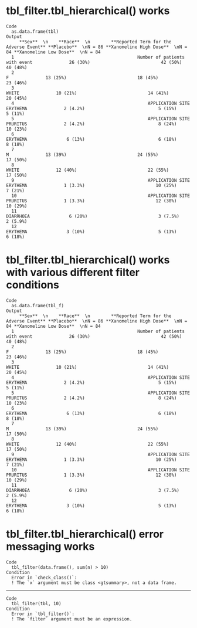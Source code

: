 # tbl_filter.tbl_hierarchical() works

    Code
      as.data.frame(tbl)
    Output
         **Sex**  \n    **Race**  \n        **Reported Term for the Adverse Event** **Placebo**  \nN = 86 **Xanomeline High Dose**  \nN = 84 **Xanomeline Low Dose**  \nN = 84
      1                                               Number of patients with event              26 (30%)                           42 (50%)                          40 (48%)
      2                                                                           F              13 (25%)                           18 (45%)                          23 (46%)
      3                                                                       WHITE              10 (21%)                           14 (41%)                          20 (45%)
      4                                                   APPLICATION SITE ERYTHEMA              2 (4.2%)                            5 (15%)                           5 (11%)
      5                                                   APPLICATION SITE PRURITUS              2 (4.2%)                            8 (24%)                          10 (23%)
      6                                                                    ERYTHEMA               6 (13%)                            6 (18%)                           8 (18%)
      7                                                                           M              13 (39%)                           24 (55%)                          17 (50%)
      8                                                                       WHITE              12 (40%)                           22 (55%)                          17 (50%)
      9                                                   APPLICATION SITE ERYTHEMA              1 (3.3%)                           10 (25%)                           7 (21%)
      10                                                  APPLICATION SITE PRURITUS              1 (3.3%)                           12 (30%)                          10 (29%)
      11                                                                  DIARRHOEA               6 (20%)                           3 (7.5%)                          2 (5.9%)
      12                                                                   ERYTHEMA               3 (10%)                            5 (13%)                           6 (18%)

# tbl_filter.tbl_hierarchical() works with various different filter conditions

    Code
      as.data.frame(tbl_f)
    Output
         **Sex**  \n    **Race**  \n        **Reported Term for the Adverse Event** **Placebo**  \nN = 86 **Xanomeline High Dose**  \nN = 84 **Xanomeline Low Dose**  \nN = 84
      1                                               Number of patients with event              26 (30%)                           42 (50%)                          40 (48%)
      2                                                                           F              13 (25%)                           18 (45%)                          23 (46%)
      3                                                                       WHITE              10 (21%)                           14 (41%)                          20 (45%)
      4                                                   APPLICATION SITE ERYTHEMA              2 (4.2%)                            5 (15%)                           5 (11%)
      5                                                   APPLICATION SITE PRURITUS              2 (4.2%)                            8 (24%)                          10 (23%)
      6                                                                    ERYTHEMA               6 (13%)                            6 (18%)                           8 (18%)
      7                                                                           M              13 (39%)                           24 (55%)                          17 (50%)
      8                                                                       WHITE              12 (40%)                           22 (55%)                          17 (50%)
      9                                                   APPLICATION SITE ERYTHEMA              1 (3.3%)                           10 (25%)                           7 (21%)
      10                                                  APPLICATION SITE PRURITUS              1 (3.3%)                           12 (30%)                          10 (29%)
      11                                                                  DIARRHOEA               6 (20%)                           3 (7.5%)                          2 (5.9%)
      12                                                                   ERYTHEMA               3 (10%)                            5 (13%)                           6 (18%)

# tbl_filter.tbl_hierarchical() error messaging works

    Code
      tbl_filter(data.frame(), sum(n) > 10)
    Condition
      Error in `check_class()`:
      ! The `x` argument must be class <gtsummary>, not a data frame.

---

    Code
      tbl_filter(tbl, 10)
    Condition
      Error in `tbl_filter()`:
      ! The `filter` argument must be an expression.

